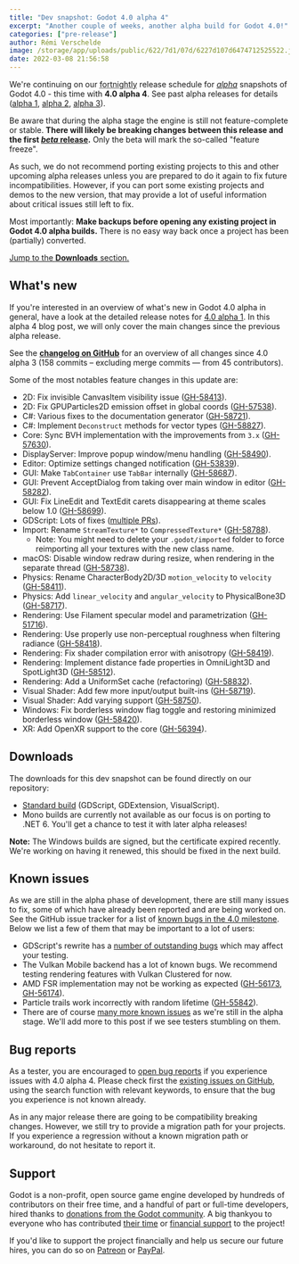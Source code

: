 ```yaml
---
title: "Dev snapshot: Godot 4.0 alpha 4"
excerpt: "Another couple of weeks, another alpha build for Godot 4.0!"
categories: ["pre-release"]
author: Rémi Verschelde
image: /storage/app/uploads/public/622/7d1/07d/6227d107d6474712525522.jpg
date: 2022-03-08 21:56:58
---
```


We're continuing on our <abbr title="Yes, biweekly is a cursed word in English so that's the next best adjective to say 'once every two weeks'.">fortnightly</abbr> release schedule for [*alpha*](https://en.wikipedia.org/wiki/Software_release_life_cycle#Alpha) snapshots of Godot 4.0 - this time with **4.0 alpha 4**. See past alpha releases for details ([alpha 1](/article/dev-snapshot-godot-4-0-alpha-1), [alpha 2](/article/dev-snapshot-godot-4-0-alpha-2), [alpha 3](/article/dev-snapshot-godot-4-0-alpha-3)).

Be aware that during the alpha stage the engine is still not feature-complete or stable. **There will likely be breaking changes between this release and the first [*beta* release](https://en.wikipedia.org/wiki/Software_release_life_cycle#Beta).** Only the beta will mark the so-called "feature freeze".

As such, we do not recommend porting existing projects to this and other upcoming alpha releases unless you are prepared to do it again to fix future incompatibilities. However, if you can port some existing projects and demos to the new version, that may provide a lot of useful information about critical issues still left to fix.

Most importantly: **Make backups before opening any existing project in Godot 4.0 alpha builds.** There is no easy way back once a project has been (partially) converted.

[Jump to the **Downloads** section.](#downloads)

## What's new

If you're interested in an overview of what's new in Godot 4.0 alpha in general, have a look at the detailed release notes for [4.0 alpha 1](/article/dev-snapshot-godot-4-0-alpha-1). In this alpha 4 blog post, we will only cover the main changes since the previous alpha release.

See the [**changelog on GitHub**](https://github.com/godotengine/godot/compare/256069eaf00be2340259f896695014d92b1e22ed...f470979732513436124c01a465b22f948637b5fa) for an overview of all changes since 4.0 alpha 3 (158 commits – excluding merge commits ― from 45 contributors).

Some of the most notables feature changes in this update are:

- 2D: Fix invisible CanvasItem visibility issue ([GH-58413](https://github.com/godotengine/godot/pull/58413)).
- 2D: Fix GPUParticles2D emission offset in global coords ([GH-57538](https://github.com/godotengine/godot/pull/57538)).
- C#: Various fixes to the documentation generator ([GH-58721](https://github.com/godotengine/godot/pull/58721)).
- C#: Implement `Deconstruct` methods for vector types  ([GH-58827](https://github.com/godotengine/godot/pull/58827)).
- Core: Sync BVH implementation with the improvements from `3.x` ([GH-57630](https://github.com/godotengine/godot/pull/57630)).
- DisplayServer: Improve popup window/menu handling ([GH-58490](https://github.com/godotengine/godot/pull/58490)).
- Editor: Optimize settings changed notification ([GH-53839](https://github.com/godotengine/godot/pull/53839)).
- GUI: Make `TabContainer` use `TabBar` internally ([GH-58687](https://github.com/godotengine/godot/pull/58687)).
- GUI: Prevent AcceptDialog from taking over main window in editor ([GH-58282](https://github.com/godotengine/godot/pull/58282)).
- GUI: Fix LineEdit and TextEdit carets disappearing at theme scales below 1.0 ([GH-58699](https://github.com/godotengine/godot/pull/58699)).
- GDScript: Lots of fixes ([multiple PRs](https://github.com/godotengine/godot/pulls?q=is%3Apr+is%3Amerged+label%3Atopic%3Agdscript+merged%3A2022-02-24..2022-03-08+)).
- Import: Rename `StreamTexture*` to `CompressedTexture*` ([GH-58788](https://github.com/godotengine/godot/pull/58788)).
  * Note: You might need to delete your `.godot/imported` folder to force reimporting all your textures with the new class name.
- macOS: Disable window redraw during resize, when rendering in the separate thread ([GH-58738](https://github.com/godotengine/godot/pull/58738)).
- Physics: Rename CharacterBody2D/3D `motion_velocity` to `velocity` ([GH-58411](https://github.com/godotengine/godot/pull/58411)).
- Physics: Add `linear_velocity` and `angular_velocity` to PhysicalBone3D ([GH-58717](https://github.com/godotengine/godot/pull/58717)).
- Rendering: Use Filament specular model and parametrization ([GH-51716](https://github.com/godotengine/godot/pull/51716)).
- Rendering: Use properly use non-perceptual roughness when filtering radiance ([GH-58418](https://github.com/godotengine/godot/pull/58418)).
- Rendering: Fix shader compilation error with anisotropy ([GH-58419](https://github.com/godotengine/godot/pull/58419)).
- Rendering: Implement distance fade properties in OmniLight3D and SpotLight3D ([GH-58512](https://github.com/godotengine/godot/pull/58512)).
- Rendering: Add a UniformSet cache (refactoring) ([GH-58832](https://github.com/godotengine/godot/pull/58832)).
- Visual Shader: Add few more input/output built-ins ([GH-58719](https://github.com/godotengine/godot/pull/58719)).
- Visual Shader: Add varying support ([GH-58750](https://github.com/godotengine/godot/pull/58750)).
- Windows: Fix borderless window flag toggle and restoring minimized borderless window ([GH-58420](https://github.com/godotengine/godot/pull/58420)).
- XR: Add OpenXR support to the core ([GH-56394](https://github.com/godotengine/godot/pull/56394)).

<a id="downloads"></a>
## Downloads

The downloads for this dev snapshot can be found directly on our repository:

* [Standard build](https://github.com/godotengine/godot-builds/releases/4.0-alpha4) (GDScript, GDExtension, VisualScript).
* Mono builds are currently not available as our focus is on porting to .NET 6. You'll get a chance to test it with later alpha releases!

**Note:** The Windows builds are signed, but the certificate expired recently. We're working on having it renewed, this should be fixed in the next build.

## Known issues

As we are still in the alpha phase of development, there are still many issues to fix, some of which have already been reported and are being worked on. See the GitHub issue tracker for a list of [known bugs in the 4.0 milestone](https://github.com/godotengine/godot/issues?q=is%3Aissue+is%3Aopen+milestone%3A4.0+label%3Abug+). Below we list a few of them that may be important to a lot of users:

* GDScript's rewrite has a [number of outstanding bugs](https://github.com/godotengine/godot/pulls?q=is%3Apr+is%3Aopen+label%3Abug+label%3Atopic%3Agdscript+milestone%3A4.0+) which may affect your testing.
* The Vulkan Mobile backend has a lot of known bugs. We recommend testing rendering features with Vulkan Clustered for now.
* AMD FSR implementation may not be working as expected ([GH-56173](https://github.com/godotengine/godot/issues/56173), [GH-56174](https://github.com/godotengine/godot/issues/56174)).
* Particle trails work incorrectly with random lifetime ([GH-55842](https://github.com/godotengine/godot/issues/55842)).
* There are of course [many more known issues](https://github.com/godotengine/godot/issues?q=is%3Aissue+is%3Aopen+milestone%3A4.0+label%3Abug+) as we're still in the alpha stage. We'll add more to this post if we see testers stumbling on them.

## Bug reports

As a tester, you are encouraged to [open bug reports](https://github.com/godotengine/godot/issues) if you experience issues with 4.0 alpha 4. Please check first the [existing issues on GitHub](https://github.com/godotengine/godot/issues), using the search function with relevant keywords, to ensure that the bug you experience is not known already.

As in any major release there are going to be compatibility breaking changes. However, we still try to provide a migration path for your projects. If you experience a regression without a known migration path or workaround, do not hesitate to report it.

## Support

Godot is a non-profit, open source game engine developed by hundreds of contributors on their free time, and a handful of part or full-time developers, hired thanks to [donations from the Godot community](https://godotengine.org/donate). A big thankyou to everyone who has contributed [their time](https://github.com/godotengine/godot/blob/master/AUTHORS.md) or [financial support](https://github.com/godotengine/godot/blob/master/DONORS.md) to the project!

If you'd like to support the project financially and help us secure our future hires, you can do so on [Patreon](https://www.patreon.com/godotengine) or [PayPal](https://godotengine.org/donate).
